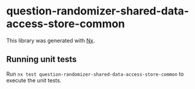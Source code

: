 # question-randomizer-shared-data-access-store-common

This library was generated with [Nx](https://nx.dev).

## Running unit tests

Run `nx test question-randomizer-shared-data-access-store-common` to execute the unit tests.
